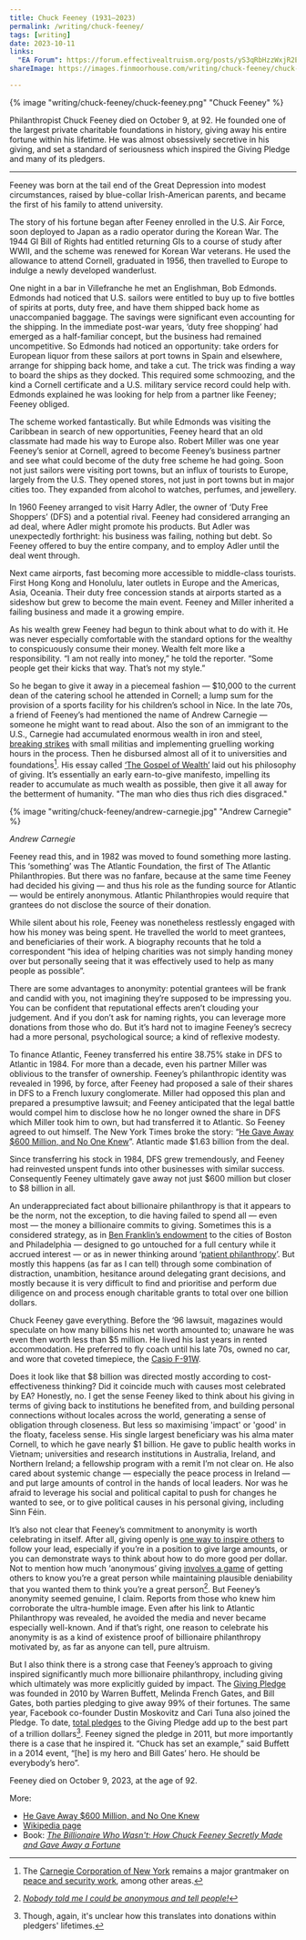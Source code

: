 ```yaml
---
title: Chuck Feeney (1931–2023)
permalink: /writing/chuck-feeney/
tags: [writing]
date: 2023-10-11
links:
  "EA Forum": https://forum.effectivealtruism.org/posts/yS3qRbHzzWxjR2Ehp/chuck-feeney-1931-2023
shareImage: https://images.finmoorhouse.com/writing/chuck-feeney/chuck-feeney.png

---
```


{% image "writing/chuck-feeney/chuck-feeney.png" "Chuck Feeney" %}

Philanthropist Chuck Feeney died on October 9, at 92. He founded one of the largest private charitable foundations in history, giving away his entire fortune within his lifetime. He was almost obsessively secretive in his giving, and set a standard of seriousness which inspired the Giving Pledge and many of its pledgers.



------



Feeney was born at the tail end of the Great Depression into modest circumstances, raised by blue-collar Irish-American parents, and became the first of his family to attend university.

The story of his fortune began after Feeney enrolled in the U.S. Air Force, soon deployed to Japan as a radio operator during the Korean War. The 1944 GI Bill of Rights had entitled returning GIs to a course of study after WWII, and the scheme was renewed for Korean War veterans. He used the allowance to attend Cornell, graduated in 1956, then travelled to Europe to indulge a newly developed wanderlust.

One night in a bar in Villefranche he met an Englishman, Bob Edmonds. Edmonds had noticed that U.S. sailors were entitled to buy up to five bottles of spirits at ports, duty free, and have them shipped back home as unaccompanied baggage. The savings were significant even accounting for the shipping. In the immediate post-war years, ‘duty free shopping’ had emerged as a half-familiar concept, but the business had remained uncompetitive. So Edmonds had noticed an opportunity: take orders for European liquor from these sailors at port towns in Spain and elsewhere, arrange for shipping back home, and take a cut. The trick was finding a way to board the ships as they docked. This required some schmoozing, and the kind a Cornell certificate and a U.S. military service record could help with. Edmonds explained he was looking for help from a partner like Feeney; Feeney obliged.

The scheme worked fantastically. But while Edmonds was visiting the Caribbean in search of new opportunities, Feeney heard that an old classmate had made his way to Europe also. Robert Miller was one year Feeney’s senior at Cornell, agreed to become Feeney’s business partner and see what could become of the duty free scheme he had going. Soon not just sailors were visiting port towns, but an influx of tourists to Europe, largely from the U.S. They opened stores, not just in port towns but in major cities too. They expanded from alcohol to watches, perfumes, and jewellery.

In 1960 Feeney arranged to visit Harry Adler, the owner of ‘Duty Free Shoppers’ (DFS) and a potential rival. Feeney had considered arranging an ad deal, where Adler might promote his products. But Adler was unexpectedly forthright: his business was failing, nothing but debt. So Feeney offered to buy the entire company, and to employ Adler until the deal went through. 

Next came airports, fast becoming more accessible to middle-class tourists. First Hong Kong and Honolulu, later outlets in Europe and the Americas, Asia, Oceania. Their duty free concession stands at airports started as a sideshow but grew to become the main event. Feeney and Miller inherited a failing business and made it a growing empire.

As his wealth grew Feeney had begun to think about what to do with it. He was never especially comfortable with the standard options for the wealthy to conspicuously consume their money. Wealth felt more like a responsibility. “I am not really into money,” he told the reporter. “Some people get their kicks that way. That’s not my style.”

So he began to give it away in a piecemeal fashion — $10,000 to the current dean of the catering school he attended in Cornell; a lump sum for the provision of a sports facility for his children’s school in Nice. In the late 70s, a friend of Feeney’s had mentioned the name of Andrew Carnegie — someone he might want to read about. Also the son of an immigrant to the U.S., Carnegie had accumulated enormous wealth in iron and steel, [breaking strikes](https://en.wikipedia.org/wiki/Homestead_strike) with small militias and implementing gruelling working hours in the process. Then he disbursed almost all of it to universities and foundations[^1]. His essay called [‘The Gospel of Wealth’](http://www.swarthmore.edu/SocSci/rbannis1/AIH19th/Carnegie.html) laid out his philosophy of giving. It’s essentially an early earn-to-give manifesto, impelling its reader to accumulate as much wealth as possible, then give it all away for the betterment of humanity. "The man who dies thus rich dies disgraced."

[^1]: The [Carnegie Corporation of New York](https://www.carnegie.org/) remains a major grantmaker on [peace and security work](https://www.carnegie.org/programs/international-peace-and-security/), among other areas.

{% image "writing/chuck-feeney/andrew-carnegie.jpg" "Andrew Carnegie" %}

*Andrew Carnegie*

Feeney read this, and in 1982 was moved to found something more lasting. This ‘something’ was The Atlantic Foundation, the first of The Atlantic Philanthropies. But there was no fanfare, because at the same time Feeney had decided his giving — and thus his role as the funding source for Atlantic — would be entirely anonymous. Atlantic Philanthropies would require that grantees do not disclose the source of their donation.

While silent about his role, Feeney was nonetheless restlessly engaged with how his money was being spent. He travelled the world to meet grantees, and beneficiaries of their work. A biography recounts that he told a correspondent “his idea of helping charities was not simply handing money over but personally seeing that it was effectively used to help as many people as possible”.

There are some advantages to anonymity: potential grantees will be frank and candid with you, not imagining they’re supposed to be impressing you. You can be confident that reputational effects aren’t clouding your judgement. And if you don’t ask for naming rights, you can leverage more donations from those who do. But it’s hard not to imagine Feeney’s secrecy had a more personal, psychological source; a kind of reflexive modesty.

To finance Atlantic, Feeney transferred his entire 38.75% stake in DFS to Atlantic in 1984. For more than a decade, even his partner Miller was oblivious to the transfer of ownership. Feeney’s philanthropic identity was revealed in 1996, by force, after Feeney had proposed a sale of their shares in DFS to a French luxury conglomerate. Miller had opposed this plan and prepared a presumptive lawsuit; and Feeney anticipated that the legal battle would compel him to disclose how he no longer owned the share in DFS which Miller took him to own, but had transferred it to Atlantic. So Feeney agreed to out himself. The New York Times broke the story: “[He Gave Away $600 Million, and No One Knew](https://www.nytimes.com/1997/01/23/nyregion/he-gave-away-600-million-and-no-one-knew.html)”. Atlantic made $1.63 billion from the deal.

Since transferring his stock in 1984, DFS grew tremendously, and Feeney had reinvested unspent funds into other businesses with similar success. Consequently Feeney ultimately gave away not just $600 million but closer to $8 billion in all.

An underappreciated fact about billionaire philanthropy is that it appears to be the norm, not the exception, to die having failed to spend all — even most — the money a billionaire commits to giving. Sometimes this is a considered strategy, as in [Ben Franklin’s endowment](https://www.mentalfloss.com/article/627475/200-year-old-gift-from-benjamin-franklin-to-boston-and-philadelphia) to the cities of Boston and Philadelphia — designed to go untouched for a full century while it accrued interest — or as in newer thinking around ‘[patient philanthropy](https://forum.effectivealtruism.org/topics/patient-altruism)’. But mostly this happens (as far as I can tell) through some combination of distraction, unambition, hesitance around delegating grant decisions, and mostly because it is very difficult to find and prioritise and perform due diligence on and process enough charitable grants to total over one billion dollars.

Chuck Feeney gave everything. Before the ‘96 lawsuit, magazines would speculate on how many billions his net worth amounted to; unaware he was even then worth less than $5 million. He lived his last years in rented accommodation. He preferred to fly coach until his late 70s, owned no car, and wore that coveted timepiece, the [Casio F-91W](https://en.wikipedia.org/wiki/Casio_F-91W).

Does it look like that $8 billion was directed mostly according to cost-effectiveness thinking? Did it coincide much with causes most celebrated by EA? Honestly, no. I get the sense Feeney liked to think about his giving in terms of giving back to institutions he benefited from, and building personal connections without locales across the world, generating a sense of obligation through closeness. But less so maximising 'impact' or 'good' in the floaty, faceless sense. His single largest beneficiary was his alma mater Cornell, to which he gave nearly $1 billion. He gave to public health works in Vietnam; universities and research institutions in Australia, Ireland, and Northern Ireland; a fellowship program with a remit I’m not clear on. He also cared about systemic change — especially the peace process in Ireland — and put large amounts of control in the hands of local leaders. Nor was he afraid to leverage his social and political capital to push for changes he wanted to see, or to give political causes in his personal giving, including Sinn Féin.

It’s also not clear that Feeney’s commitment to anonymity is worth celebrating in itself. After all, giving openly is [one way to inspire others](https://www.givingwhatwecan.org/blog/should-charity-be-anonymous) to follow your lead, especially if you’re in a position to give large amounts, or you can demonstrate ways to think about how to do more good per dollar. Not to mention how much ‘anonymous’ giving [involves a game](https://www.overcomingbias.com/p/should-you-admire-bragshtml) of getting others to know you’re a great person while maintaining plausible deniability that you wanted them to think you’re a great person[^2]. But Feeney’s anonymity seemed genuine, I claim. Reports from those who knew him corroborate the ultra-humble image. Even after his link to Atlantic Philanthropy was revealed, he avoided the media and never became especially well-known. And if that’s right, one reason to celebrate his anonymity is as a kind of existence proof of billionaire philanthropy motivated by, as far as anyone can tell, pure altruism.

[^2]: [*Nobody told me I could be anonymous and tell people!*](https://www.youtube.com/watch?v=zCSyHBuw5DE)

But I also think there is a strong case that Feeney’s approach to giving inspired significantly much more billionaire philanthropy, including giving which ultimately was more explicitly guided by impact. The [Giving Pledge](https://givingpledge.org) was founded in 2010 by Warren Buffett, Melinda French Gates, and Bill Gates, both parties pledging to give away 99% of their fortunes. The same year, Facebook co-founder Dustin Moskovitz and Cari Tuna also joined the Pledge. To date, [total pledges](https://en.wikipedia.org/wiki/The_Giving_Pledge) to the Giving Pledge add up to the best part of a trillion dollars[^3]. Feeney signed the pledge in 2011, but more importantly there is a case that he inspired it. “Chuck has set an example,” said Buffett in a 2014 event, “[he] is my hero and Bill Gates’ hero. He should be everybody’s hero”.

[^3]: Though, again, it's unclear how this translates into donations within pledgers' lifetimes.

Feeney died on October 9, 2023, at the age of 92.

More:

- [He Gave Away $600 Million, and No One Knew](https://www.nytimes.com/1997/01/23/nyregion/he-gave-away-600-million-and-no-one-knew.html)
- [Wikipedia page](https://en.wikipedia.org/wiki/Chuck_Feeney)
- Book: [*The Billionaire Who Wasn't: How Chuck Feeney Secretly Made and Gave Away a Fortune*](https://www.goodreads.com/en/book/show/2842145)
